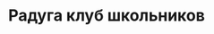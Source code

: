 ---
title: Радуга клуб школьников
address: '69050, г. Запорожье, ул. Космическая, 124'
phone:
  - (0612) 96-49-02
url: ''
about: ''
searchTitle: 'Радуга, 69050, г. Запорожье, ул. Космическая, 124'
tags:
  - Художественные школы для детей
geometry:
  location:
    lat: 47.7861945
    lng: 35.2316327
  viewport:
    northeast:
      lat: 47.7877217302915
      lng: 35.23303818029149
    southwest:
      lat: 47.7850237697085
      lng: 35.2303402197085
place_id: ChIJCXjHHbxe3EARclzzLJqv-YU

---